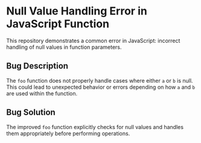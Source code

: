 # Null Value Handling Error in JavaScript Function

This repository demonstrates a common error in JavaScript: incorrect handling of null values in function parameters.

## Bug Description
The `foo` function does not properly handle cases where either `a` or `b` is null. This could lead to unexpected behavior or errors depending on how `a` and `b` are used within the function.

## Bug Solution
The improved `foo` function explicitly checks for null values and handles them appropriately before performing operations.
